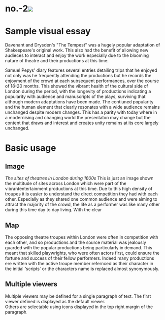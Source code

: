 # no.-2<a href="https://juncture-digital.org"><img src="https://juncture-digital.org/images/ve-button.png"></a>

<param ve-config 
       title="Shakespeare's Adaptations"
       author="Alfie Forsyth"
       banner="https://iiif.juncture-digital.org/banner/?url=https://upload.wikimedia.org/wikipedia/commons/4/47/Bartholomeus_Johannes_van_Hove%2C_Het_Mauritshuis_te_Den_Haag.jpg" 
       layout="vertical">

<param ve-image url="https://upload.wikimedia.org/wikipedia/commons/2/21/Samuel_Pepys.jpg" label="Samuel Pepys/John Hayls, Public domain, via Wikimedia Commons"> 
<param ve-map center="Q2019734" zoom="8">

# Sample visual essay

Davenant and Drysden's "The Tempest" was a hugely popular adaptation of Shakespeare's original work. This also had the benefit of allowing new audieces to interact and enjoy the work especially due to the blooming nature of theatre and their productions at this time.

Samuel Pepys' diary features several entries detailing trips that he enjoyed not only was he frequently attending the productions but he records the enjoyment of the crowd at each subsequent performances, over the course of 18-20 months. This showed the vibrant health of the cultural side of London during the period, with the longevity of productions indicating a popularity with audience and manuscripts of the plays, surviving that although modern adaptations have been made. The contiuned popularity and the human element that clearly resonates with a wide audience remains unchanged despite modern changes. This has a parity with today where in a modernising and changing world the presentaton may change but the content that draws and interest and creates unity remains at its core largely unchanged. 
<param ve-image url="https://upload.wikimedia.org/wikipedia/commons/2/21/Samuel_Pepys.jpg" label="Samuel Pepys/John Hayls, Public domain, via Wikimedia Commons"> 
<param ve-map center="Q2019734" zoom="8">
<param ve-image 
       manifest="https://iiif.juncture-digital.org/manifest/6dd738aed85597cac540ad31dd5818e86ef7f2918c7b43a9eb3123d5538e6e4c">

# Basic usage

## Image

_The sites of theatres in London during 1600s_ This is just an image shown the multitude of sites across London which were part of the vibrantentertainment productions at this time. Due to this high density of troupes it is easier to understand the direct competition they had with each other.
Especially as they shared one common audience and were aiming to attract the majority of the crowd,
the life as a performer was like many other during this time day to day living. With the clear 
<param ve-image 
       label="Theatres in London"
       description="A map depicitng the locale of theatres in London" 
       license="Joseph Quincy Adams. Image credit C. W. Redwood, formerly technical artist at Cornell University, Public domain, via Wikimedia Commons" 
       url="https://upload.wikimedia.org/wikipedia/commons/a/a4/London_map_showing_Shakespearean_theatres.png">

## Map

The opposing theatre troupes within London were often in competition with each other, and so productions and the source material was jealously guarded with the popular productions being particularly in demand. This meant that skilled playwrights, who were often actors first, could ensure the fortune and success of their fellow performers. Indeed many productions ere written with the active troupe member refernced as their character in the initial 'scripts' or the characters name is replaced almost synonymously.
<param ve-map center="Q36600" zoom="11" prefer-geojson>

## Multiple viewers

Multiple viewers may be defined for a single paragraph of text.  The first viewer defined is displayed as the default viewer.  
Others are selectable using icons displayed in the top right margin of the paragraph.
<param ve-image 
       manifest="https://iiif.juncture-digital.org/manifest/6dd738aed85597cac540ad31dd5818e86ef7f2918c7b43a9eb3123d5538e6e4c">
<param ve-map center="Q36600" zoom="11">
